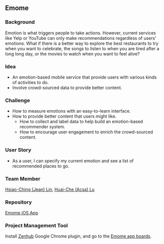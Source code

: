 Emome
-------------

### Background
Emotion is what triggers people to take actions. However, current services like Yelp or YouTube can only make recommendations regardless of users' emotions. What if there is a better way to explore the best restaurants to try when you want to celebrate, the songs to listen to when you are tired after a long long day, or the movies to watch when you want to feel alive?

### Idea
- An emotion-based mobile service that provide users with various kinds of activities to do.
- Involve crowd-sourced data to provide better content.

### Challenge
- How to measure emotions with an easy-to-learn interface.
- How to provide better content that users might like.
	- How to collect and label data to help build an emotion-based recommender system.
	- How to encourage user engagement to enrich the crowd-sourced content.

### User Story
- As a user, I can specify my current emotion and see a list of recommended places to go.

### Team Member
[Hsiao-Ching (Jean) Lin](people/hsiaoching-lin.md), [Huai-Che (Acsa) Lu](people/huaiche-lu.md)

### Repository
[Emome iOS App](https://github.com/emome/emome-ios)

### Project Management Tool
Install [Zenhub](https://www.zenhub.io/) Google Chrome plugin, and go to the [Emome app boards](https://github.com/emome/emome-ios#boards).
